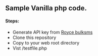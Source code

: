 ## Sample Vanilla php code.

#### Steps:
- Generate API key from [Royce bulksms]('http://bulksms.roycetechnologies.co.ke/')
- Clone this repository
- Copy to your web root directory
- Vist /testfile.php
